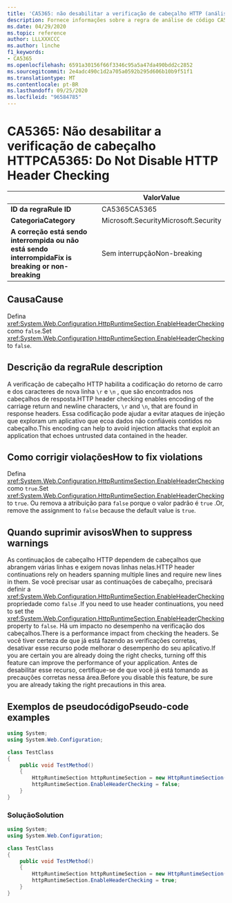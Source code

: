 ```yaml
---
title: 'CA5365: não desabilitar a verificação de cabeçalho HTTP (análise de código)'
description: Fornece informações sobre a regra de análise de código CA5365, incluindo causas, como corrigir violações e quando suprimir.
ms.date: 04/29/2020
ms.topic: reference
author: LLLXXXCCC
ms.author: linche
f1_keywords:
- CA5365
ms.openlocfilehash: 6591a30156f66f3346c95a5a47da490bdd2c2852
ms.sourcegitcommit: 2e4adc490c1d2a705a0592b295d606b10b9f51f1
ms.translationtype: MT
ms.contentlocale: pt-BR
ms.lasthandoff: 09/25/2020
ms.locfileid: "96584785"
---
```

# <a name="ca5365-do-not-disable-http-header-checking"></a><span data-ttu-id="bad17-103">CA5365: Não desabilitar a verificação de cabeçalho HTTP</span><span class="sxs-lookup"><span data-stu-id="bad17-103">CA5365: Do Not Disable HTTP Header Checking</span></span>

| | <span data-ttu-id="bad17-104">Valor</span><span class="sxs-lookup"><span data-stu-id="bad17-104">Value</span></span> |
|-|-|
| <span data-ttu-id="bad17-105">**ID da regra**</span><span class="sxs-lookup"><span data-stu-id="bad17-105">**Rule ID**</span></span> |<span data-ttu-id="bad17-106">CA5365</span><span class="sxs-lookup"><span data-stu-id="bad17-106">CA5365</span></span>|
| <span data-ttu-id="bad17-107">**Categoria**</span><span class="sxs-lookup"><span data-stu-id="bad17-107">**Category**</span></span> |<span data-ttu-id="bad17-108">Microsoft.Security</span><span class="sxs-lookup"><span data-stu-id="bad17-108">Microsoft.Security</span></span>|
| <span data-ttu-id="bad17-109">**A correção está sendo interrompida ou não está sendo interrompida**</span><span class="sxs-lookup"><span data-stu-id="bad17-109">**Fix is breaking or non-breaking**</span></span> |<span data-ttu-id="bad17-110">Sem interrupção</span><span class="sxs-lookup"><span data-stu-id="bad17-110">Non-breaking</span></span>|

## <a name="cause"></a><span data-ttu-id="bad17-111">Causa</span><span class="sxs-lookup"><span data-stu-id="bad17-111">Cause</span></span>

<span data-ttu-id="bad17-112">Defina <xref:System.Web.Configuration.HttpRuntimeSection.EnableHeaderChecking> como `false`.</span><span class="sxs-lookup"><span data-stu-id="bad17-112">Set <xref:System.Web.Configuration.HttpRuntimeSection.EnableHeaderChecking> to `false`.</span></span>

## <a name="rule-description"></a><span data-ttu-id="bad17-113">Descrição da regra</span><span class="sxs-lookup"><span data-stu-id="bad17-113">Rule description</span></span>

<span data-ttu-id="bad17-114">A verificação de cabeçalho HTTP habilita a codificação do retorno de carro e dos caracteres de nova linha `\r` e `\n` , que são encontrados nos cabeçalhos de resposta.</span><span class="sxs-lookup"><span data-stu-id="bad17-114">HTTP header checking enables encoding of the carriage return and newline characters, `\r` and `\n`, that are found in response headers.</span></span> <span data-ttu-id="bad17-115">Essa codificação pode ajudar a evitar ataques de injeção que exploram um aplicativo que ecoa dados não confiáveis contidos no cabeçalho.</span><span class="sxs-lookup"><span data-stu-id="bad17-115">This encoding can help to avoid injection attacks that exploit an application that echoes untrusted data contained in the header.</span></span>

## <a name="how-to-fix-violations"></a><span data-ttu-id="bad17-116">Como corrigir violações</span><span class="sxs-lookup"><span data-stu-id="bad17-116">How to fix violations</span></span>

<span data-ttu-id="bad17-117">Defina <xref:System.Web.Configuration.HttpRuntimeSection.EnableHeaderChecking> como `true`.</span><span class="sxs-lookup"><span data-stu-id="bad17-117">Set <xref:System.Web.Configuration.HttpRuntimeSection.EnableHeaderChecking> to `true`.</span></span> <span data-ttu-id="bad17-118">Ou remova a atribuição para `false` porque o valor padrão é `true` .</span><span class="sxs-lookup"><span data-stu-id="bad17-118">Or, remove the assignment to `false` because the default value is `true`.</span></span>

## <a name="when-to-suppress-warnings"></a><span data-ttu-id="bad17-119">Quando suprimir avisos</span><span class="sxs-lookup"><span data-stu-id="bad17-119">When to suppress warnings</span></span>

<span data-ttu-id="bad17-120">As continuaçãos de cabeçalho HTTP dependem de cabeçalhos que abrangem várias linhas e exigem novas linhas nelas.</span><span class="sxs-lookup"><span data-stu-id="bad17-120">HTTP header continuations rely on headers spanning multiple lines and require new lines in them.</span></span> <span data-ttu-id="bad17-121">Se você precisar usar as continuações de cabeçalho, precisará definir a <xref:System.Web.Configuration.HttpRuntimeSection.EnableHeaderChecking> propriedade como `false` .</span><span class="sxs-lookup"><span data-stu-id="bad17-121">If you need to use header continuations, you need to set the <xref:System.Web.Configuration.HttpRuntimeSection.EnableHeaderChecking> property to `false`.</span></span> <span data-ttu-id="bad17-122">Há um impacto no desempenho na verificação dos cabeçalhos.</span><span class="sxs-lookup"><span data-stu-id="bad17-122">There is a performance impact from checking the headers.</span></span> <span data-ttu-id="bad17-123">Se você tiver certeza de que já está fazendo as verificações corretas, desativar esse recurso pode melhorar o desempenho do seu aplicativo.</span><span class="sxs-lookup"><span data-stu-id="bad17-123">If you are certain you are already doing the right checks, turning off this feature can improve the performance of your application.</span></span> <span data-ttu-id="bad17-124">Antes de desabilitar esse recurso, certifique-se de que você já está tomando as precauções corretas nessa área.</span><span class="sxs-lookup"><span data-stu-id="bad17-124">Before you disable this feature, be sure you are already taking the right precautions in this area.</span></span>

## <a name="pseudo-code-examples"></a><span data-ttu-id="bad17-125">Exemplos de pseudocódigo</span><span class="sxs-lookup"><span data-stu-id="bad17-125">Pseudo-code examples</span></span>

```csharp
using System;
using System.Web.Configuration;

class TestClass
{
    public void TestMethod()
    {
        HttpRuntimeSection httpRuntimeSection = new HttpRuntimeSection();
        httpRuntimeSection.EnableHeaderChecking = false;
    }
}
```

### <a name="solution"></a><span data-ttu-id="bad17-126">Solução</span><span class="sxs-lookup"><span data-stu-id="bad17-126">Solution</span></span>

```csharp
using System;
using System.Web.Configuration;

class TestClass
{
    public void TestMethod()
    {
        HttpRuntimeSection httpRuntimeSection = new HttpRuntimeSection();
        httpRuntimeSection.EnableHeaderChecking = true;
    }
}
```
